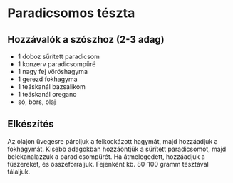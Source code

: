 Paradicsomos tészta
===================

Hozzávalók a szószhoz (2-3 adag)
--------------------------------

   - 1 doboz sűrített paradicsom
   - 1 konzerv paradicsompüré
   - 1 nagy fej vöröshagyma
   - 1 gerezd fokhagyma
   - 1 teáskanál bazsalikom
   - 1 teáskanál oregano
   - só, bors, olaj

Elkészítés
----------

Az olajon üvegesre pároljuk a felkockázott hagymát, majd hozzáadjuk a
fokhagymát. Kisebb adagokban hozzáöntjük a sűrített paradicsomot, majd
belekanalazzuk a paradicsompürét. Ha átmelegedett, hozzáadjuk a
fűszereket, és összeforraljuk. Fejenként kb. 80-100 gramm tésztával tálaljuk.
